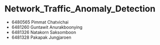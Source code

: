# Network_Traffic_Anomaly_Detection

- 6480565 Pimmat Chatvichai
- 6481260 Guntawit Anurakboonying
- 6481326 Natakorn Saksomboon
- 6481328 Pakapak Jungjaroen
